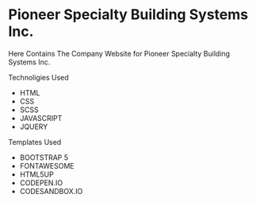 # Pioneer Specialty Building Systems Inc.
Here Contains The Company Website for Pioneer Specialty Building Systems Inc.

Technoligies Used
  - HTML
  - CSS
  - SCSS
  - JAVASCRIPT
  - JQUERY

Templates Used
  - BOOTSTRAP 5
  - FONTAWESOME
  - HTML5UP
  - CODEPEN.IO
  - CODESANDBOX.IO
